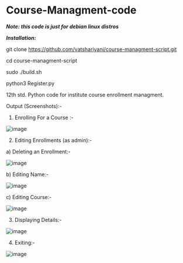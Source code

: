 # Course-Managment-code

***Note: this code is just for debian linux distros***

***Installation:***

git clone https://github.com/vatshariyani/course-managment-script.git

cd course-managment-script

sudo ./build.sh

python3 Register.py

12th std. Python code for institute course enrollment managment.

Output (Screenshots):-
1.	Enrolling For a Course :-

![image](https://user-images.githubusercontent.com/62383230/159185749-ec8de85b-a93b-4eba-a48f-39e387796ded.png)

 
2.	 Editing Enrollments (as admin):-

a)	Deleting an Enrollment:-

![image](https://user-images.githubusercontent.com/62383230/159185795-8dcf0e59-e793-41e6-9d58-32f8724d6490.png)

 b)	Editing Name:-

![image](https://user-images.githubusercontent.com/62383230/159185798-dafd7653-ecd1-4dd3-9d0d-be9cacfa0969.png)

c)	Editing Course:-

![image](https://user-images.githubusercontent.com/62383230/159185967-156049b9-85a8-4778-b9f1-b69f3a375f20.png)
 

3.	Displaying Details:-

![image](https://user-images.githubusercontent.com/62383230/159185814-665c3697-15d4-4f77-8dc8-fcd77df6b733.png)

 

4.	Exiting:-

![image](https://user-images.githubusercontent.com/62383230/159185818-7aa2eab8-a47c-4d03-a329-d0a7d0bfa860.png)
